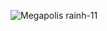 
![Megapolis rain](https://github.com/user-attachments/assets/91a7e110-e73a-4fdf-b900-827a3c2f77a1)h-11
